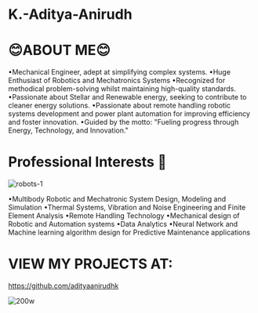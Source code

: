 # K.-Aditya-Anirudh
  # 😊ABOUT ME😊
   •Mechanical Engineer, adept at simplifying complex systems.
   •Huge Enthusiast of Robotics and Mechatronics Systems
   •Recognized for methodical problem-solving whilst maintaining high-quality standards.
   •Passionate about Stellar and Renewable energy, seeking to contribute to cleaner energy solutions.
   •Passionate about remote handling robotic systems development and power plant automation for
   improving efficiency and foster innovation.
   •Guided by the motto: "Fueling progress through Energy, Technology, and Innovation."

   # Professional Interests 🤖 
   ![robots-1](https://github.com/user-attachments/assets/6eb40737-18d4-4f47-88a8-b4635dad6ed3)
   
   •Multibody Robotic and Mechatronic System Design, Modeling and Simulation
   •Thermal Systems, Vibration and Noise Engineering and Finite Element Analysis 
   •Remote Handling Technology
   •Mechanical design of Robotic and Automation systems 
   •Data Analytics 
   •Neural Network and Machine learning algorithm design for Predictive Maintenance applications


# VIEW MY PROJECTS AT: 
https://github.com/adityaanirudhk

![200w](https://github.com/user-attachments/assets/88b3ea44-d982-467a-af3c-35200fe1dbd9)

